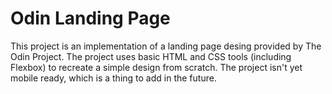# Odin Landing Page

This project is an implementation of a landing page desing provided by The Odin Project.
The project uses basic HTML and CSS tools (including Flexbox) to recreate a simple design from scratch.
The project isn't yet mobile ready, which is a thing to add in the future.